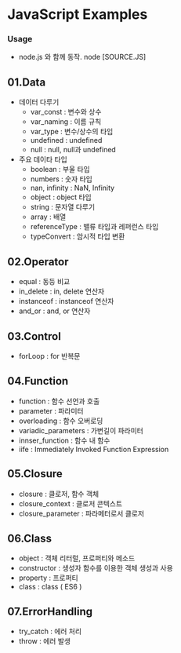# JavaScript Examples

### Usage
   - node.js 와 함께 동작. node [SOURCE.JS]


## 01.Data
- 데이터 다루기
   * var_const : 변수와 상수
   * var_naming : 이름 규칙
   * var_type : 변수/상수의 타입
   * undefined : undefined
   * null : null, null과 undefined
- 주요 데이타 타입
   * boolean : 부울 타입
   * numbers : 숫자 타입
   * nan, infinity : NaN, Infinity
   * object : object 타입
   * string : 문자열 다루기
   * array : 배열
   * referenceType : 밸류 타입과 레퍼런스 타입
   * typeConvert : 암시적 타입 변환

## 02.Operator
   * equal : 동등 비교
   * in_delete : in, delete 연산자
   * instanceof : instanceof 연산자
   * and_or : and, or 연산자

## 03.Control
   * forLoop : for 반복문

## 04.Function
   * function : 함수 선언과 호출
   * parameter : 파라미터 
   * overloading : 함수 오버로딩
   * variadic_parameters : 가변길이 파라미터
   * innser_function : 함수 내 함수
   * iife : Immediately Invoked Function Expression

## 05.Closure
   * closure : 클로저, 함수 객체
   * closure_context : 클로저 콘텍스트
   * closure_parameter : 파라메터로서 클로저   

## 06.Class
   * object : 객체 리터럴, 프로퍼티와 메소드   
   * constructor : 생성자 함수를 이용한 객체 생성과 사용
   * property : 프로퍼티
   * class : class ( ES6 )

## 07.ErrorHandling
   * try_catch : 에러 처리
   * throw : 에러 발생   

